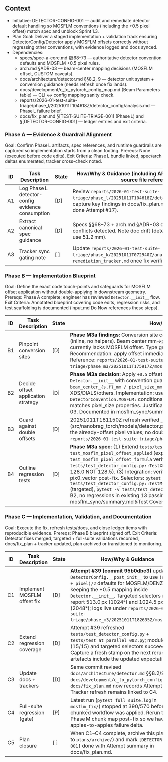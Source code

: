 ## Context
- Initiative: DETECTOR-CONFIG-001 — audit and remediate detector default handling so MOSFLM conventions (including the +0.5 pixel offset) match spec and unblock Sprint 1.3.
- Plan Goal: Deliver a staged implementation + validation track ensuring DetectorConfig/Detector apply MOSFLM offsets correctly without regressing other conventions, with evidence logged and docs synced.
- Dependencies:
  - specs/spec-a-core.md §§68–73 — authoritative detector convention defaults and MOSFLM +0.5 pixel rules.
  - arch.md §ADR-03 — beam-center mapping decisions (MOSFLM offset, CUSTOM caveats).
  - docs/architecture/detector.md §§8.2, 9 — detector unit system + conversion guidance (needs refresh once fix lands).
  - docs/development/c_to_pytorch_config_map.md (Beam Parameters table) — CLI ↔ config mapping sanity check.
  - reports/2026-01-test-suite-triage/phase_l/20251011T104618Z/detector_config/analysis.md — Phase L failure brief.
  - docs/fix_plan.md §[TEST-SUITE-TRIAGE-001] (Phase L) and §[DETECTOR-CONFIG-001] — ledger entries and exit criteria.

### Phase A — Evidence & Guardrail Alignment
Goal: Confirm Phase L artifacts, spec references, and runtime guardrails are captured so implementation starts from a clean footing.
Prereqs: None (executed before code edits).
Exit Criteria: Phase L bundle linked, spec/arch deltas enumerated, tracker cross-check noted.

| ID | Task Description | State | How/Why & Guidance (including API / document / artifact / source file references) |
| --- | --- | --- | --- |
| A1 | Log Phase L detector-config evidence consumption | [D] | Review `reports/2026-01-test-suite-triage/phase_l/20251011T104618Z/detector_config/analysis.md`; capture key findings in docs/fix_plan.md Attempts log (already done Attempt #17). |
| A2 | Extract canonical spec guidance | [D] | Specs §§68–73 + arch.md §ADR-03 quoted in analysis.md; no conflicts detected. Note doc drift (detector.md examples still use 51.2 mm). |
| A3 | Tracker sync gating note | [ ] | Update `reports/2026-01-test-suite-triage/phase_k/20251011T072940Z/analysis/summary.md` and `remediation_tracker.md` once fix verified (tie-in with Phase C3). |

### Phase B — Implementation Blueprint
Goal: Define the exact code touch-points and safeguards for MOSFLM offset application without double-applying in downstream geometry.
Prereqs: Phase A complete; engineer has reviewed `Detector.__init__` flow.
Exit Criteria: Annotated blueprint covering code edits, regression risks, and test scaffolding is documented (input.md Do Now references these steps).

| ID | Task Description | State | How/Why & Guidance |
| --- | --- | --- | --- |
| B1 | Pinpoint conversion sites | [D] | **Phase M3a findings:** Conversion site confirmed as `Detector.__init__` lines 78-142 (inline, no helpers). Beam center mm→pixel conversion occurs within `__init__` but currently lacks MOSFLM offset. Type guards at lines 109-125 provide pattern reference. Recommendation: apply offset immediately after division, before geometry transforms. Reference: `reports/2026-01-test-suite-triage/phase_m3/20251011T175917Z/mosflm_sync/summary.md` §Code Location Analysis. |
| B2 | Decide offset application strategy | [D] | **Phase M3a decision:** Apply `+0.5` offset during mm→pixel conversion inside `Detector.__init__` with convention guard. Formula: `beam_center_{s,f}_pixels = beam_center_{s,f}_mm / pixel_size_mm + 0.5` (MOSFLM only), unchanged for XDS/DIALS/others. Implementation: use `if self.convention == DetectorConvention.MOSFLM:` conditional. Device/dtype discipline: ensure 0.5 offset tensor matches pixel_size properties. Justification: specs/spec-a-core.md §72, arch.md §ADR-03. Documented in mosflm_sync/summary.md §Current Implementation Status. |
| B3 | Guard against double offsets | [D] | 20251011T181150Z refresh verified `_calculate_pix0_vector` (src/nanobrag_torch/models/detector.py:522-549) and SMV header path (~520) reuse the already-offset pixel values; no double +0.5 reapplication. Evidence captured in `reports/2026-01-test-suite-triage/phase_m3/20251011T181150Z/mosflm_sync/summary.md`. |
| B4 | Outline regression tests | [D] | **Phase M3a spec:** (1) Extend `tests/test_detector_config.py::TestMosflmDefaults` with `test_mosflm_pixel_offset_applied` (expect 513.0 not 512.5) and `test_mosflm_pixel_offset_formula` verifying (51.2/0.1)+0.5=512.5. (2) Add `tests/test_detector_config.py::TestXDSDefaults::test_xds_no_pixel_offset` (expect 128.0 NOT 128.5). (3) Integration: verify `Detector.get_pixel_coords()` returns correct pix0_vector post-fix. Selectors: `pytest -v tests/test_detector_config.py::TestMosflmDefaults::test_mosflm_pixel_offset_applied` (targeted), `pytest -v tests/test_detector_config.py` (module). Expected: all pass post-B2, no regressions in existing 13 passing tests. Documented in mosflm_sync/summary.md §Test Coverage Gaps + Implementation Handoff Checklist. |

### Phase C — Implementation, Validation, and Documentation
Goal: Execute the fix, refresh tests/docs, and close ledger items with reproducible evidence.
Prereqs: Phase B blueprint signed off.
Exit Criteria: Detector fixes merged, targeted + full-suite validations recorded, docs/fix_plan + tracker updated, plan archived or transitioned to monitoring.

| ID | Task Description | State | How/Why & Guidance |
| --- | --- | --- | --- |
| C1 | Implement MOSFLM offset fix | [D] | **Attempt #39 (commit 95b0dbc3)** updates `DetectorConfig.__post_init__` to use `(detsize + pixel)/2` defaults for MOSFLM/DENZO while keeping the +0.5 mapping inside `Detector.__init__`. Targeted selectors now report 513.0 px (1024²) and 1024.5 px (2048²); logs live under `reports/2026-01-test-suite-triage/phase_m3/20251011T182635Z/mosflm_fix/`. |
| C2 | Extend regression coverage | [D] | Attempt #39 refreshed `tests/test_detector_config.py` + `tests/test_at_parallel_002.py`; module run (15/15) and targeted selectors succeeded. Capture a fresh stamp on the next rerun so artefacts include the updated expectations. |
| C3 | Update docs + trackers | [D] | Same commit revised `docs/architecture/detector.md` §§8.2/9 and `docs/development/c_to_pytorch_config_map.md`; `docs/fix_plan.md` now records Attempt #39. Tracker refresh remains linked to C4. |
| C4 | Full-suite regression (gate) | [P] | Latest run (`pytest_full_suite.log` in `mosflm_fix/`) stopped at 390/570 before the chunked workflow was applied. Rerun the Phase M chunk map post-fix so we have an apples-to-apples failure delta. |
| C5 | Plan closure | [ ] | When C1–C4 complete, archive this plan (move to `plans/archive/`) and mark `[DETECTOR-CONFIG-001]` done with Attempt summary in docs/fix_plan.md. |
